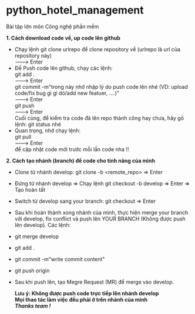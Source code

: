# python_hotel_management

Bài tập lớn môn Công nghệ phần mềm

<b>1. Cách download code về, up code lên github</b> 

- Chạy lệnh git clone urlrepo để clone repository về (urlrepo là url của repository này)
  <br/>
  ---> Enter
- Để Push code lên github, chạy các lệnh: 
  <br/>
  git add .
  <br/>
  ---> Enter
  <br/>
  git commit -m"trong này nhớ nhập lý do push code lên nhé (VD: upload code/fix bug gì gì dó/add new featuer, ....)"
  <br/>
  ---> Enter
  <br/>
  git push
  <br/>
  ---> Enter
  <br/>
 Cuối cùng, để kiểm tra code đã lên repo thành công hay chưa, hãy gõ lệnh: git status nhé
- Quan trọng, nhớ chạy lệnh:
   <br/>
  git pull 
  <br/>
  ---> Enter
  <br/>
  để cập nhật code mới trước mỗi lần code nha !!
  
<b>2. Cách tạo nhánh (branch) để code cho tính năng của mình</b> 
- Clone từ nhánh develop: git clone -b <branch> <remote_repo> => Enter
- Đứng từ nhánh develop => Chạy lệnh git checkout -b <your branch> develop => Enter => Tạo hoàn tất
  <br/>
- Switch từ develop sang your branch: git checkout <your branch> => Enter
  <br/>
- Sau khi hoàn thành xong nhánh của mình, thực hiện merge your branch với develop, fix conflict và push lên YOUR BRANCH (Không được push lên develop). Các lệnh:
  <br/>
- git merge develop
  <br/>
- git add .
  <br/>
- git commit -m"write commit content"
  <br/>
- git push origin <your branch>
  <br/>
- Sau khi push lên, tạo Megre Request (MR) để merge vào develop.

  <b>Lưu ý: Không được push code trực tiếp lên nhánh develop </b>
  <br/>
  <b>Mọi thao tác làm việc đều phải ở trên nhánh của mình</b>
  <br/>
  <b><i>Thanks team !</i></b>


